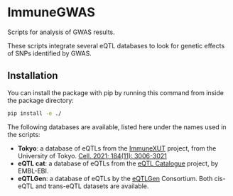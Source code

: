 # ImmuneGWAS
Scripts for analysis of GWAS results.

These scripts integrate several eQTL databases to look for genetic effects of SNPs identified by GWAS.


## Installation

You can install the package with pip by running this command from inside the package directory:

```bash
pip install -e ./
```

The following databases are available, listed here under the names used in the scripts:
* **Tokyo**: a database of eQTLs from the [ImmuneXUT](https://www.immunexut.org/) project, from the University of Tokyo.
[Cell. 2021; 184(11): 3006-3021](https://doi.org/10.1016/j.cell.2021.03.056)
* **eQTL cat**: a database of eQTLs from the [eQTL Catalogue](https://www.ebi.ac.uk/eqtl/) project, by EMBL-EBI.
* **eQTLGen**: a database of eQTLs by the [eQTLGen](https://www.eqtlgen.org/) Consortium. Both cis-eQTL and trans-eQTL 
datasets are available.